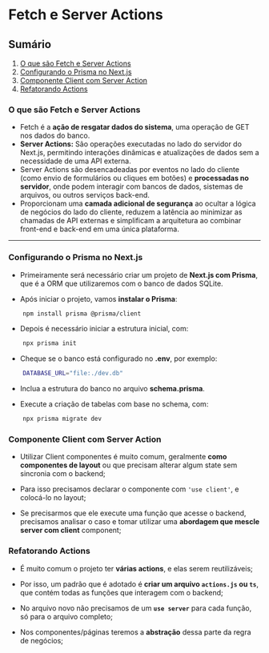 # Fetch e Server Actions

## Sumário

1. [O que são Fetch e Server Actions](#o-que-são-fetch-e-server-actions)
2. [Configurando o Prisma no Next.js](#configurando-o-prisma-no-nextjs)
3. [Componente Client com Server Action](#componente-client-com-server-action)
4. [Refatorando Actions](#refatorando-actions)

### O que são Fetch e Server Actions

- Fetch é a **ação de resgatar dados do sistema**, uma operação de GET nos dados do banco.
- **Server Actions:** São operações executadas no lado do servidor do Next.js, permitindo interações dinâmicas e atualizações de dados sem a necessidade de uma API externa.
- Server Actions são desencadeadas por eventos no lado do cliente (como envio de formulários ou cliques em botões) e **processadas no servidor**, onde podem interagir com bancos de dados, sistemas de arquivos, ou outros serviços back-end.
- Proporcionam uma **camada adicional de segurança** ao ocultar a lógica de negócios do lado do cliente, reduzem a latência ao minimizar as chamadas de API externas e simplificam a arquitetura ao combinar front-end e back-end em uma única plataforma.

---

### Configurando o Prisma no Next.js

- Primeiramente será necessário criar um projeto de **Next.js com Prisma**, que é a ORM que utilizaremos com o banco de dados SQLite.

- Após iniciar o projeto, vamos **instalar o Prisma**:  
```sh
    npm install prisma @prisma/client
```

- Depois é necessário iniciar a estrutura inicial, com:
```sh
    npx prisma init
```

- Cheque se o banco está configurado no **.env**, por exemplo:
```sh
    DATABASE_URL="file:./dev.db"
```

- Inclua a estrutura do banco no arquivo **schema.prisma**.

- Execute a criação de tabelas com base no schema, com:
```sh
    npx prisma migrate dev
```

### Componente Client com Server Action

- Utilizar Client componentes é muito comum, geralmente **como componentes de layout** ou que precisam alterar algum state sem sincronia com o backend;

- Para isso precisamos declarar o componente com `'use client'`, e colocá-lo no layout;

- Se precisarmos que ele execute uma função que acesse o backend, precisamos analisar o caso e tomar utilizar uma **abordagem que mescle server com client** component;

### Refatorando Actions

- É muito comum o projeto ter **várias actions**, e elas serem reutilizáveis;

- Por isso, um padrão que é adotado é **criar um arquivo `actions.js` ou `ts`**, que contém todas as funções que interagem com o backend;

- No arquivo novo não precisamos de um **`use server`** para cada função, só para o arquivo completo;

- Nos componentes/páginas teremos a **abstração** dessa parte da regra de negócios;